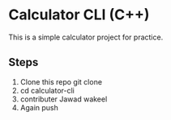 # Calculator CLI (C++)

This is a simple calculator project for practice.

## Steps

1. Clone this repo
   git clone <repo-url>
2. cd calculator-cli
3. contributer Jawad wakeel
4. Again push